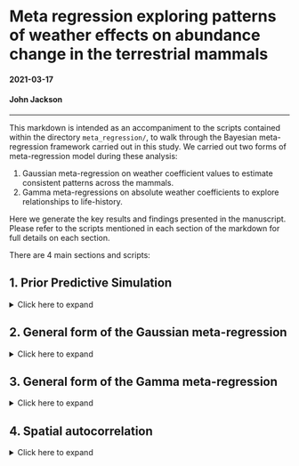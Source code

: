 # Meta regression exploring patterns of weather effects on abundance change in the terrestrial mammals

#### 2021-03-17
#### John Jackson

---

This markdown is intended as an accompaniment to the scripts contained within the directory `meta_regression/`, to walk through the Bayesian meta-regression framework carried out in this study. We carried out two forms of meta-regression model during these analysis:

1. Gaussian meta-regression on weather coefficient values to estimate consistent patterns across the mammals.
2. Gamma meta-regressions on absolute weather coefficients to explore relationships to life-history.

Here we generate the key results and findings presented in the manuscript. Please refer to the scripts mentioned in each section of the markdown for full details on each section.

There are 4 main sections and scripts:

## 1. Prior Predictive Simulation

<details>
  <summary>Click here to expand</summary>

### `testing_and_prior_predictive_simulation/prior_predictive_simulation.R`

Before fitting our Bayesian meta-regression models, we need to develop effective priors. We opted to use conservative, regularising priors following McElreath 2020, which gave estimates within the parameter space observed in the raw data. This was achieved through prior predictive simulation (PPS). Here, we compare the estimates and expectation of priors to the limits of observed data to inform the priors. In addition, priors were further tuned to improve the efficiency/accuracy of Markov chains during model selection analyses.

In all cases, we chose conservative regularising priors to reflect the high number of parameters in phylogenetically or spatially controlled models. 

Here we walk through simulations carried out to inform priors for the global intercept (mean weather coefficient), the beta coefficients for differences (i.e. biome), the life-history slope effects and the random effects variance terms (i.e. phylogenetic covariance and species variance). We present priors of increasing regularisation.

### Intercept terms

Here we used normal priors to describe the intercept of population responses across records. For all priors we used a mean of 0 as we had no prior expectation regarding the direction of weather effects. Then, we used three simulated priors to inform the priors used in the study:

1. Weak prior - Normal(0,10)
2. Medium regularising prior - Normal(0,2)
3. Regularising prior - Normal(0,0.5)

Here we compare the intercept priors to the observed coefficient bounds:

<img src="../plots/meta_regression/prior_predictive_simulation/weather_coefficient_pps.jpeg" width="600" />

### Coefficient difference beta terms

For the beta coefficients describing differences in grouping variables, we looked at pairwise differences in all observed coefficients to inform the parameter space for the prior. Again, we used normal priors and explored the same prior parameters. Here are the simulated differences in coefficients expected by the prior to an intercept of 0.

<img src="../plots/meta_regression/prior_predictive_simulation/coefficient_differences_beta.jpeg" width="600" />

### Life-history effect simulations

For the slope terms describing the effect of life-history on population responses to weather, we used an intercept of 0 once more and then simulated beta slope terms using the same normal priors explored previously. We then predicted weather effects from simulated life-history values between -2 and 2. These plots present the predictions of weather effects for each of the normal priors. The solid and dashed black lines are the maximum observed coefficients for temperature and precipitation, respectively.

<img src="../plots/meta_regression/prior_predictive_simulation/life_history_effect_pps.jpeg" width="800" />

### Random effect variance terms

We used exponential priors when considering variance terms relating to the mixed effects in the meta-regression, which mainly were used for phylogenetic covariance and species variance. Exponential terms were beneficial here as they are non-zero and flexible for exploring large variances. Here, we explored the priors of varying exponential rates from 0.5-20, and their consequent distributions of variance terms. Smaller rates give weaker priors with a wider range of variance terms. In our case, particularly for phylogenetic covariance, we do not expect variance terms > 1. We present the resulting distributions from exponential priors of varying rates. The solid lines indicate a variance of 1.

<img src="../plots/meta_regression/prior_predictive_simulation/random_effect_variance_pps.jpeg" width="600" />

In all cases, more regularising, conservative priors were much more representative of observed restrictions (i.e. maxima and minima) of the raw data. Furthermore, we only presented isolated priors, without exploring the consequences of adding a greater number of parameters e.g. random effects that would further restrict the coefficients obtained.

Thus, in all subsequent Bayesian models in model selection, we used regularising priors, i.e. normal priors with standard deviation < 1 and exponential priors with rates > 5. Please see meta-regression scripts for specific details on each prior.

</details>

## 2. General form of the Gaussian meta-regression
<details>
  <summary>Click here to expand</summary>

### `GAM_coefficients/`

### `phylo_temp_GAM.R`
### `phylo_precip_GAM.R`

Now we are going to present the general framework that was used to fit the Gaussian meta-regressions models, which were used to explore consistent patterns across the mammals. In the general models that were explored for consistent patterns we incorporated species variance and also phylogenetic covariance. However, we also explored/tested for spatial autocorrelation (see section 4). Note also that similar scripts can be found for linear coefficients (i.e. linear models to estimate weather effects) in the `Linear_coefficients/` directory.

This framework begins with handling coefficient data (`mnanom_5km_GAM`), phylogenetic data (`mamMCC_pruned`), and life-history data (`lifehistory`) + the species names data to merge files (`lpd_gbif`). Another useful script on this regard is the `generating_coefficient_data_GAM.R` file, which goes through this whole process independently (used in later models). First we do some wrangling the coefficient data, merging with species names and life history, and then doing some variable transformations. Example here for the temperature coefficients, which is identical for precipitation but with extra columns in the `drop_na` function.

```
mam_temp <- mnanom_5km_GAM %>% 
  ungroup() %>%  ## <- The groups ruin the z-transformations
  left_join(x = ., y = dplyr::select(lpd_gbif, Binomial, gbif.species.id), 
            by = "Binomial") %>% 
  left_join(x = ., y = dplyr::select(lifehistory, c(3,6:9)),
            by = "gbif.species.id") %>% 
  mutate(species = gsub(" ", "_", gbif_species),
         phylo = species,
         # z transform the coefficients
         coef_temp = as.numeric(scale(coef_temp)),
         coef_precip = as.numeric(scale(coef_precip)),
         # z transform absolute latitude for models
         lat = as.numeric(scale(abs(Latitude))),
         # observation-level term for residual variance (not sure if needed)
         OLRE = 1:n(),
         # iucn change  
         IUCNstatus = if_else(is.na(IUCNstatus) == T, "NotAss", IUCNstatus),
         sample_size = as.numeric(scale(log(n_obs)))) %>% 
  dplyr::select(id = ID, id_block = ID_block, n_obs, sample_size, 
                order = Order, species, phylo, 
                biome, lat, iucn = IUCNstatus, litter,
                longevity, bodymass, coef_temp, 
                coef_precip) %>% 
  drop_na(litter, longevity, bodymass)
```

Then we have to do some handling of the phlogenetic tree, trimming the tips to only include species in our dataset and then converting the tree to a variance-covariance matrix for analyses. 

```
# Trim tree to right data
mamMCC_temp <- keep.tip(mamMCC_pruned, mam_temp$phylo) 

# Covariance matrix - Brownian motion model
A_temp <- ape::vcv.phylo(mamMCC_temp)

```

### `brms` models

Now we move to Gaussian models, which were implemented using the `brms` package, which is an interface for stan in R using NUTS (no U-turn) and Hamiltonian Monte-Carlo (HMC) MCMC sampling. Following McElreath (2020), we first carried out single Markov Chain tests to visualize convergence. These can be found in `testing_and_prior_predictive_simulation/phylo_meta_regression_test.R`. Now, we fit the base model that does not include predictors of interest (spatial effects on life-history):

```
## Base model
set.seed(666)
temp_base <- brm(
  coef_temp ~ 1 + sample_size + (1|gr(phylo, cov = A_temp)) + (1| species),  
  data = mam_temp, family = gaussian(),
  data2 = list(A_temp = A_temp),
  prior = c(
    prior(normal(0, 0.3), class =  Intercept),
    prior(normal(0, 0.3), class = b, coef = "sample_size"),
    prior(exponential(8), class = sd, group = "phylo"),
    prior(exponential(8), class = sd, group = "species")),
  control = list(adapt_delta = 0.97,
                 max_treedepth = 15),
  chains = 3, cores = 3, iter = 4000, warmup = 2000
)
```

We specify the wrangled coefficient data and then the variance-covariance phylogenetic matrix with `data` and `data2`. Then the regularising priors were specified following the findings of section 1. We had additional control arguments to aid in chain convergence, specifying delta and the maximum tree depth. Final models were run using 3 chains, with 4000 total iterations and 2000 warm up iterations.

Then we explored the spatial biome effects adding biome as a predictor:

```
## Biome
set.seed(666)
temp_biome <- brm(
  coef_temp ~ 1 + biome + sample_size + (1|gr(phylo, cov = A_temp)) + (1| species),  
  data = mam_temp, family = gaussian(),
  data2 = list(A_temp = A_temp),
  prior = c(
    prior(normal(0, 0.3), class =  Intercept),
    prior(normal(0, 0.15), class = b),
    prior(normal(0, 0.3), class = b, coef = "sample_size"),
    prior(exponential(8), class = sd, group = "phylo"),
    prior(exponential(8), class = sd, group = "species")),
  control = list(adapt_delta = 0.97,
                 max_treedepth = 15),
  chains = 3, cores = 3, iter = 4000, warmup = 2000
)
```

This framework was applied to both temperature and precipitation. We can now inspect the Markov chains and posteriors of the candidate models. Here we have the trace and density plot for temperature as an example

<img src="../plots/meta_regression/temp_biome_mod_parms.jpeg" width="700" />

### Cross-validation with `loo`

To perform model comparisons in subsequent analyses we used cross validation implemented using the `loo` package. Here, we compared the estimated out-of-sample predictive performance of models including vs. excluding predictors of interest using the estimated log-wise predictive density or elpd. This same framework was applied to all subsequent models.

First, we add LOO criterion to models of interest, and then we use the `loo_compare` function to compare the models using the LOO criterion.

```
#_______________________________________________________________________________
### 4b. Model comparisons

## Model comparisons
temp_base <- add_criterion(temp_base, criterion = c("loo","waic"))
temp_biome <- add_criterion(temp_biome, criterion = c("loo","waic"))

mod_comp_temp <- as.data.frame(loo_compare(temp_base, temp_biome, criterion = "loo"))
```

And doing this we can see the predictive performance of the model with the biome effect relative to the base model for temperature

<img src="../plots/meta_regression/temperature_gaussian_model_comparison.png" width="800" />

and precipitation

<img src="../plots/meta_regression/precipitation_gaussian_model_comparison.png" width="800" />

</details>

## 3. General form of the Gamma meta-regression
<details>
  <summary>Click here to expand</summary>

Now we will perform the same meta-regression framework, but now to investigate how species-level life-history influences absolute weather responses. Our life-history traits here are scaled variables for **maximum longevity**, **mean litter size** and **adult bodymass**. The key difference in the first step of generating data (see `generating_coefficient_data_GAM.R` is the calculation of absolute coefficients for temperature and precipitation effects:

```
mam_coef <- mnanom_5km_GAM %>% 
  ungroup() %>%  ## <- The groups ruin the z-transformations
  left_join(x = ., y = dplyr::select(lpd_gbif, Binomial, gbif.species.id), 
            by = "Binomial") %>% 
  left_join(x = ., y = dplyr::select(lifehistory, c(3,6:9)),
            by = "gbif.species.id") %>% 
  mutate(species = gsub(" ", "_", gbif_species),
         phylo = species,
         # raw coefficients
         coef_temp_raw = coef_temp,
         coef_precip_raw = coef_precip,
         # z transformed coefficients
         coef_temp = as.numeric(scale(coef_temp)),
         coef_precip = as.numeric(scale(coef_precip)),
         # absolute values of z transformed coefficients
         abs_temp = abs(coef_temp),
         abs_precip = abs(coef_precip),  ## <----- Precipitation studies have some NA values
         # logged absolute coefficients
         log_abs_temp = log(abs_temp),
         log_abs_precip = log(abs_precip),
         # z transform absolute latitude for models
         lat = as.numeric(scale(abs(Latitude))),
         # observation-level term for residual variance (not sure if needed)
         OLRE = 1:n(),
         # iucn change  
         IUCNstatus = if_else(is.na(IUCNstatus) == T, "NotAss", IUCNstatus),
         sample_size = as.numeric(scale(log(n_obs)))) %>% 
  dplyr::select(id = ID, id_block = ID_block, n_obs, sample_size, 
                order = Order, species, phylo,
                biome, Latitude, Longitude, lat, iucn = IUCNstatus, litter,
                longevity, bodymass, coef_temp_raw, coef_precip_raw,
                coef_temp, coef_precip, abs_temp, 
                abs_precip, log_abs_temp, log_abs_precip) %>% 
  drop_na(litter, longevity, bodymass)
```

And now the process for the meta-regression is the same, but with a few key differences. We use a Gamma model with a log link function. The overall distribution of the absolute weather effects is modelled using a gamma prior with two parameters, alpha and beta, which control the distributional form of the response. Here we used `gamma(2,0.5)` for all models, but the beta value was tuned for each model. 

Running Gamma regressions, which have a log link, with this number of parameters (phylogenetic regression) is more computationally intensive than the Gaussian regression. Therefore, we opted to use a High Performance Computing cluster to run these model selections. Therefore, for these Gamma regressions please refer to the scripts in `UCloud_regression_scripts_jan2021/`.

### Model Selection

In the Gamma models assessing life-history effects on absolute weather responses, we evaluated a set of models that incorporated univariate effects of life-history first, and then models incorporating two-way interactions. The general form of the model fit is as follows, with the longevity effect on temperature 

```
## Longevity
set.seed(666)
temp_longevity <- brm(
  abs_temp ~ 1 + longevity + sample_size + (1|gr(phylo, cov = A_temp)) + (1| species),  
  data = mam_temp, 
  family = Gamma(link = "log"), 
  data2 = list(A_temp = A_temp),
  prior = c(
    prior(normal(0, 0.5), class =  Intercept),
    prior(normal(0, 0.5), class = b, coef = "longevity"),
    prior(normal(0, 0.5), class = b, coef = "sample_size"),
    prior(exponential(11), class = sd, group = "phylo"),
    prior(exponential(2), class = sd, group = "species"),
    prior(gamma(2,0.7), class = shape)),
  control = list(adapt_delta = 0.99,
                 max_treedepth = 17),
  chains = 3, cores = 3, iter = 4000, warmup = 2000
)
```

Then, with all other variables in the model formula kept constant, the full set of life-history (and biome) predictor models evaluated, with their corresponding model names in the scripts, is as follows:

<img src="../plots/meta_regression/model_lookup_table.png" width="700" />



</details>

## 4. Spatial autocorrelation
<details>
  <summary>Click here to expand</summary>

</details>
